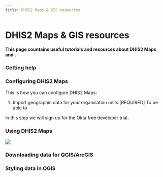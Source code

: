 ```yaml
---
title: DHIS2 Maps & GIS resources
---
```


# DHIS2 Maps & GIS resources

**This page countains useful tutorials and resources about DHIS2 Maps and .**

### Getting help

### Configuring DHIS2 Maps

This is how you can configure DHIS2 Maps:

1. Import geographic data for your organisation units [REQUIRED]
   To be able to

In this step we will sign up for the Okta free developer trial.

### Using DHIS2 Maps

![](https://www.youtube.com/embed/UqXSMaXBtD8)

### Downloading data for QGIS/ArcGIS

### Styling data in QGIS
